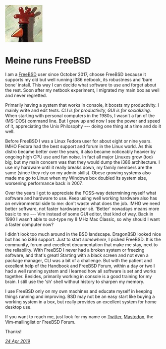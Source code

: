 <p><a href="/" alt="avatar" title="home page"><img src="meine.jpeg" class="w3"></a></p>

# Meine runs FreeBSD

I am a [FreeBSD] user since October 2017, choose FreeBSD because it
supports my old but well running i386 netbook, its robustness and
'bare bone' install. This way I can decide what software to use and
forget about the rest. Soon after my netbook experiment, I migrated
my main box as well and never regretted.

Primarily having a system that works in console, it boosts my
productivity. I mainly write and edit texts. _CLI is for productivity,
GUI is for socializing._ When starting with personal computers in
the 1980s, I wasn't a fan of the (MS-DOS) command line. But I
grew up and now I see the power and speed of it, appreciating the
Unix Philosophy --- doing one thing at a time and do it well.

Before FreeBSD I was a Linux Fedora user for about eight or nine
years. IMHO Fedora had the best support and forum in the Linux
world. As this distro became better over the years, it also became
noticeably heavier by ongoing high CPU use and fan noise. In fact
all major Linuxes grow (too) big, but my main concern was that they
would dump the i386 architecture. I use my hardware until it really
breaks down, my family members are the same (since they rely on my
admin skills). Obese growing systems also made me go to Linux when
my Windows box doubled its system size, worsening performance
back in 2007.

Over the years I got to appreciate the FOSS-way determining myself
what software and hardware to use. Keep using well working hardware
also has an environmental side to me: don't waste what does the
job. IMHO we need better software, not faster hardware per s&#x113;.
'Better' nowadays means more basic to me --- Vim instead of some
GUI editor, that kind of way. Back in 1990 I wasn't able to out-type
my 8 MHz Mac Classic, so why should I want a faster computer now?

I didn't look too much around in the BSD landscape. DragonBSD looked
nice but has no i386 support. Just to start _somewhere_, I picked
FreeBSD. It is the community, forum and excellent documentation
that make me stay, next to the reliability. With FreeBSD I never
had a broken system or freezing software, and that's great! Starting
with a black screen and not even a package manager, CLI was a bit
of a challenge. But with the patient and excellent help of the
Handbook and FreeBSD Forum, within a day or two I had a well running
system and I learned how all software is set and works together.
Besides, primarily working in console is a good training for my
brain. I still use the 'sh' shell without history to sharpen my
memory.

I use FreeBSD only on my own machines and educate myself in keeping
things running and improving. BSD may not be an easy start like
buying a working system in a box, but really provides an excellent
system for home desktop use.

If you want to reach me, just look for my name on [Twitter], [Mastodon],
the Vim-mailinglist or FreeBSD Forum.

Thanks!

_[24 Apr 2019](/raw/people/meine.md)_

[FreeBSD]: https://www.freebsd.org/
[Twitter]: https://twitter.com/meineve
[Mastodon]: https://mastodon.social/@meine
